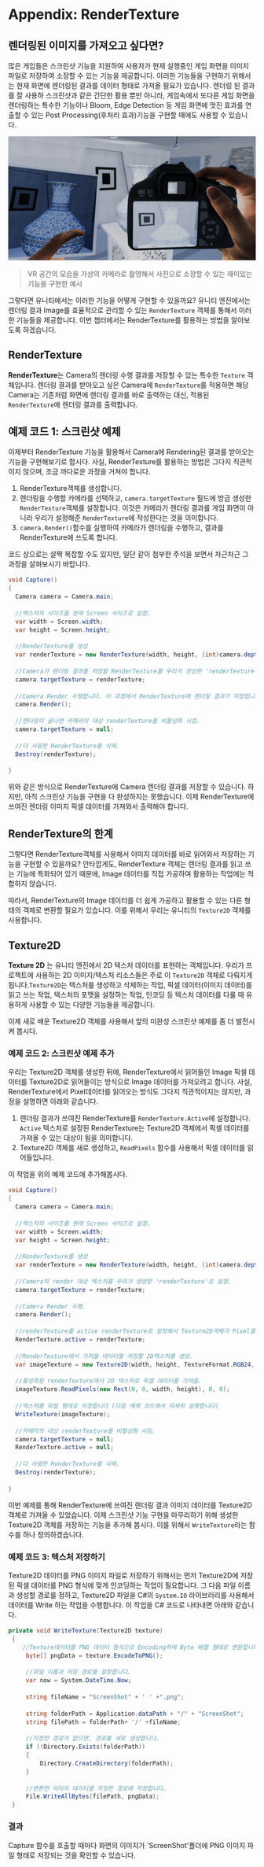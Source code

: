 # Appendix: RenderTexture

## 렌더링된 이미지를 가져오고 싶다면?
많은 게임들은 스크린샷 기능을 지원하여 사용자가 현재 실행중인 게임 화면을 이미지 파일로 저장하여 소장할 수 있는 기능을 제공합니다. 이러한 기능들을 구현하기 위해서는 현재 화면에 렌더링된 결과를 데이터 형태로 가져올 필요가 있습니다. 렌더링 된 결과를 잘 사용하  스크린샷과 같은 간단한 활용 뿐만 아니라, 게임속에서 또다른 게임 화면을 렌더링하는 특수한 기능이나 Bloom, Edge Detection 등 게임 화면에 멋진 효과를 연출할 수 있는 Post Processing(후처리 효과)기능을 구현할 때에도 사용할 수 있습니다.

![](images/RenderTexture.png)

> VR 공간의 모습을 가상의 카메라로 촬영해서 사진으로 소장할 수 있는 재미있는 기능을 구현한 예시

그렇다면 유니티에서는 이러한 기능을 어떻게 구현할 수 있을까요? 유니티 엔진에서는 렌더링 결과 Image를 효율적으로 관리할 수 있는 `RenderTexture` 객체를 통해서 이러한 기능들을 제공합니다. 이번 챕터에서는 RenderTexture를 활용하는 방법을 알아보도록 하겠습니다.


##	RenderTexture
**RenderTexture**는 Camera의 렌더링 수행 결과를 저장할 수 있는 특수한 `Texture` 객체입니다. 렌더링 결과를 받아오고 싶은 Camera에 `RenderTexture`를 적용하면 해당 Camera는 기존처럼 화면에 렌더링 결과를 바로 출력하는 대신, 적용된 `RenderTexture`에 렌더링 결과를 출력합니다.

## 예제 코드 1: 스크린샷 예제
이제부터 RenderTexture 기능을 활용해서 Camera에 Rendering된 결과를 받아오는 기능을 구현해보기로 합시다. 사실, RenderTexture를 활용하는 방법은 그다지 직관적이지 않으며, 조금 까다로운 과정을 거쳐야 합니다.
1. RenderTexture객체를 생성합니다.
2. 렌더링을 수행할 카메라를 선택하고, `camera.targetTexture` 필드에 방금 생성한 `RenderTexture`객체를 설정합니다. 이것은 카메라가 렌더링 결과를 게임 화면이 아니라 우리가 설정해준 `RenderTexture`에 작성한다는 것을 의미합니다.
3. `camera.Render()`함수를 실행하여 카메라가 렌더링을 수행하고, 결과를 RenderTexture에 쓰도록 합니다.

 코드 상으로는 살짝 복잡할 수도 있지만, 일단 같이 첨부한 주석을 보면서 차근차근 그 과정을 살펴보시기 바랍니다.
```cs
void Capture()
{
  Camera camera = Camera.main;

  //텍스처의 사이즈를 현재 Screen 사이즈로 설정.
  var width = Screen.width;
  var height = Screen.height;

  //RenderTexture를 생성
  var renderTexture = new RenderTexture(width, height, (int)camera.depth);

  //Camera가 렌더링 결과를 저장할 RenderTexture를 우리가 생성한 'renderTexture'로 설정.
  camera.targetTexture = renderTexture;

  //Camera Render 수행합니다. 이 과정에서 RenderTexture에 렌더링 결과가 저장됩니다.
  camera.Render();

  //렌더링이 끝나면 카메라의 대상 renderTexture를 비활성화 시킴.
  camera.targetTexture = null;

  //다 사용한 RenderTexture를 삭제.
  Destroy(renderTexture);

}
```
위와 같은 방식으로 RenderTexture에 Camera 렌더링 결과를 저장할 수 있습니다. 하지만, 아직 스크린샷 기능을 구현을 다 완성하지는 못했습니다. 이제 RenderTexture에 쓰여진 렌더링 이미지 픽셀 데이터를 가져와서 출력해야 합니다.


##	RenderTexture의 한계
그렇다면 RenderTexture객체를 사용해서 이미지 데이터를 바로 읽어와서 저장하는 기능을 구현할 수 있을까요? 안타깝게도, RenderTexture 객체는 렌더링 결과를 읽고 쓰는 기능에 특화되어 있기 때문에, Image 데이터를 직접 가공하여 활용하는 작업에는 적합하지 않습니다.

따라서, RenderTexture의 Image 데이터를 더 쉽게 가공하고 활용할 수 있는 다른 형태의 객체로 변환할 필요가 있습니다. 이를 위해서 우리는 유니티의 `Texture2D` 객체를 사용합니다.

## Texture2D
**Texture 2D** 는 유니티 엔진에서 2D 텍스처 데이터를 표현하는 객체입니다. 우리가 프로젝트에 사용하는 2D 이미지/텍스처 리소스들은 주로 이 `Texture2D` 객체로 다뤄지게 됩니다.`Texture2D`는 텍스처를 생성하고 삭제하는 작업, 픽셀 데이터(이미지 데이터)를 읽고 쓰는 작업, 텍스처의 포맷을 설정하는 작업, 인코딩 등 텍스처 데이터를 다룰 때 유용하게 사용할 수 있는 다양한 기능들을 제공합니다.

이제 새로 배운 Texture2D 객체를 사용해서 앞의 미완성 스크린샷 예제를 좀 더 발전시켜 봅시다.

### 예제 코드 2: 스크린샷 예제 추가

우리는 Texture2D 객체를 생성한 뒤에, RenderTexture에서 읽어들인 Image 픽셀 데이터를 Texture2D로 읽어들이는 방식으로 Image 데이터를 가져오려고 합니다. 사실, RenderTexture에서 Pixel데이터를 읽어오는 방식도 그다지 직관적이지는 않지만, 과정을 설명하면 아래와 같습니다.

1. 렌더링 결과가 쓰여진 RenderTexture를 `RenderTexture.Active`에 설정합니다. `Active` 텍스처로 설정된 RenderTexture는 Texture2D 객체에서 픽셀 데이터를 가져올 수 있는 대상이 됨을 의미합니다.
2. Texture2D 객체를 새로 생성하고, `ReadPixels` 함수를 사용해서 픽셀 데이터를 읽어들입니다.

이 작업을 위의 예제 코드에 추가해봅시다.

```cs
void Capture()
{
  Camera camera = Camera.main;

  //텍스처의 사이즈를 현재 Screen 사이즈로 설정.
  var width = Screen.width;
  var height = Screen.height;

  //RenderTexture를 생성
  var renderTexture = new RenderTexture(width, height, (int)camera.depth);

  //Camera의 render 대상 텍스처를 우리가 생성한 'renderTexture'로 설정.
  camera.targetTexture = renderTexture;

  //Camera Render 수행.
  camera.Render();

  //renderTexture를 active renderTexture로 설정해서 Texture2D객체가 Pixel을 읽어올 수 .
  RenderTexture.active = renderTexture;

  //RenderTexture에서 가져올 데이터를 저장할 2D텍스처를 생성.
  var imageTexture = new Texture2D(width, height, TextureFormat.RGB24, false);

  //활성화된 renderTexture에서 2D 텍스처로 픽셀 데이터를 가져옴.
  imageTexture.ReadPixels(new Rect(0, 0, width, height), 0, 0);

  //텍스쳐를 파일 형태로 저장합니다 (다음 예제 코드에서 자세히 설명합니다)
  WriteTexture(imageTexture);

  //카메라의 대상 renderTexture를 비활성화 시킴.
  camera.targetTexture = null;
  RenderTexture.active = null;

  //다 사용한 RenderTexture를 삭제.
  Destroy(renderTexture);

}
```
이번 예제를 통해 RenderTexture에 쓰여진 렌더링 결과 이미지 데이터를 Texture2D 객체로 가져올 수 있었습니다. 이제 스크린샷 기능 구현을 마무리하기 위해 생성한 Texture2D 객체를 저장하는 기능을 추가해 봅시다. 이를 위해서 `WriteTexture`라는 함수를 하나 정의하겠습니다.

### 예제 코드 3: 텍스처 저장하기
Texture2D 데이터를 PNG 이미지 파일로 저장하기 위해서는 먼저 Texture2D에 저장된 픽셀 데이터를 PNG 형식에 맞게 인코딩하는 작업이 필요합니다. 그 다음 파일 이름과 생성할 경로를 정하고, Texture2D 파일을 C#의 `System.IO` 라이브러리를 사용해서 데이터를 Write 하는 작업을 수행합니다. 이 작업을 C# 코드로 나타내면 아래와 같습니다.
```cs
private void WriteTexture(Texture2D texture)
 {
    //Texture데이터를 PNG 데이터 형식으로 Encoding하여 Byte 배열 형태로 변환합니다.
     byte[] pngData = texture.EncodeToPNG();

     //파일 이름과 저장 경로를 설정합니다.
     var now = System.DateTime.Now;

     string fileName = "ScreenShot" + ' ' +".png";

     string folderPath = Application.dataPath + "/" + "ScreenShot";
     string filePath = folderPath+ '/' +fileName;

     //지정한 경로가 없으면, 경로룰 새로 생성합니다.
     if (!Directory.Exists(folderPath))
     {
         Directory.CreateDirectory(folderPath);
     }

     //변환한 이미지 데이터를 지정한 경로에 저장합니다.
     File.WriteAllBytes(filePath, pngData);
 }
```
### 결과
Capture 함수를 호출할 때마다 화면의 이미지가 'ScreenShot'폴더에 PNG 이미지 파일 형태로 저장되는 것을 확인할 수 있습니다.
